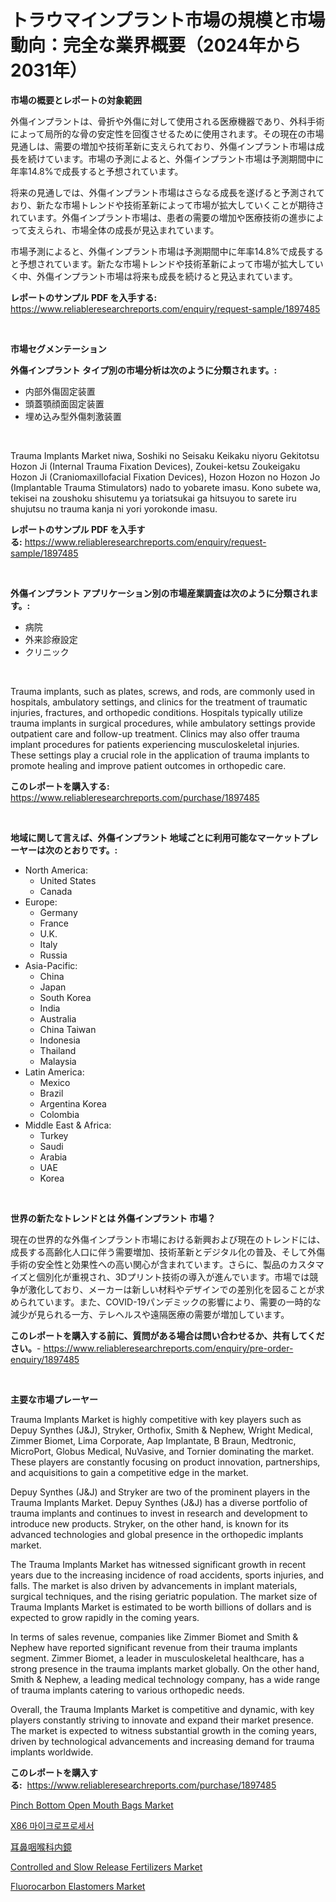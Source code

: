 <p><h1>トラウマインプラント市場の規模と市場動向：完全な業界概要（2024年から2031年）</h1></p><p><strong>市場の概要とレポートの対象範囲</strong></p>
<p><p>外傷インプラントは、骨折や外傷に対して使用される医療機器であり、外科手術によって局所的な骨の安定性を回復させるために使用されます。その現在の市場見通しは、需要の増加や技術革新に支えられており、外傷インプラント市場は成長を続けています。市場の予測によると、外傷インプラント市場は予測期間中に年率14.8%で成長すると予想されています。</p><p>将来の見通しでは、外傷インプラント市場はさらなる成長を遂げると予測されており、新たな市場トレンドや技術革新によって市場が拡大していくことが期待されています。外傷インプラント市場は、患者の需要の増加や医療技術の進歩によって支えられ、市場全体の成長が見込まれています。</p><p>市場予測によると、外傷インプラント市場は予測期間中に年率14.8%で成長すると予想されています。新たな市場トレンドや技術革新によって市場が拡大していく中、外傷インプラント市場は将来も成長を続けると見込まれています。</p></p>
<p><strong>レポートのサンプル PDF を入手する:</strong> <a href="https://www.reliableresearchreports.com/enquiry/request-sample/1897485">https://www.reliableresearchreports.com/enquiry/request-sample/1897485</a></p>
<p>&nbsp;</p>
<p><strong>市場セグメンテーション</strong></p>
<p><strong>外傷インプラント タイプ別の市場分析は次のように分類されます。:</strong></p>
<p><ul><li>内部外傷固定装置</li><li>頭蓋顎顔面固定装置</li><li>埋め込み型外傷刺激装置</li></ul></p>
<p>&nbsp;</p>
<p><p>Trauma Implants Market niwa, Soshiki no Seisaku Keikaku niyoru Gekitotsu Hozon Ji (Internal Trauma Fixation Devices), Zoukei-ketsu Zoukeigaku Hozon Ji (Craniomaxillofacial Fixation Devices), Hozon Hozon no Hozon Jo (Implantable Trauma Stimulators) nado to yobarete imasu. Kono subete wa, tekisei na zoushoku shisutemu ya toriatsukai ga hitsuyou to sarete iru shujutsu no trauma kanja ni yori yorokonde imasu.</p></p>
<p><strong>レポートのサンプル PDF を入手する:</strong>&nbsp;<a href="https://www.reliableresearchreports.com/enquiry/request-sample/1897485">https://www.reliableresearchreports.com/enquiry/request-sample/1897485</a></p>
<p>&nbsp;</p>
<p><strong> 外傷インプラント アプリケーション別の市場産業調査は次のように分類されます。:</strong></p>
<p><ul><li>病院</li><li>外来診療設定</li><li>クリニック</li></ul></p>
<p>&nbsp;</p>
<p><p>Trauma implants, such as plates, screws, and rods, are commonly used in hospitals, ambulatory settings, and clinics for the treatment of traumatic injuries, fractures, and orthopedic conditions. Hospitals typically utilize trauma implants in surgical procedures, while ambulatory settings provide outpatient care and follow-up treatment. Clinics may also offer trauma implant procedures for patients experiencing musculoskeletal injuries. These settings play a crucial role in the application of trauma implants to promote healing and improve patient outcomes in orthopedic care.</p></p>
<p><strong>このレポートを購入する:</strong>&nbsp; <a href="https://www.reliableresearchreports.com/purchase/1897485">https://www.reliableresearchreports.com/purchase/1897485</a></p>
<p>&nbsp;</p>
<p><strong>地域に関して言えば、外傷インプラント 地域ごとに利用可能なマーケットプレーヤーは次のとおりです。:</strong></p>
<p><ul>
    <li>
        North America:
        <ul>
            <li>United States</li>
            <li>Canada</li>
        </ul>
    </li>
    <li>
        Europe:
        <ul>
            <li>Germany</li>
            <li>France</li>
            <li>U.K.</li>
            <li>Italy</li>
            <li>Russia</li>
        </ul>
    </li>
    <li>
        Asia-Pacific:
        <ul>
            <li>China</li>
            <li>Japan</li>
            <li>South Korea</li>
            <li>India</li>
            <li>Australia</li>
            <li>China Taiwan</li>
            <li>Indonesia</li>
            <li>Thailand</li>
            <li>Malaysia</li>
        </ul>
    </li>
    <li>
        Latin America:
        <ul>
            <li>Mexico</li>
            <li>Brazil</li>
            <li>Argentina Korea</li>
            <li>Colombia</li>
        </ul>
    </li>
    <li>
        Middle East & Africa:
        <ul>
            <li>Turkey</li>
            <li>Saudi</li>
            <li>Arabia</li>
            <li>UAE</li>
            <li>Korea</li>
        </ul>
    </li>
    </ul></p>
<p>&nbsp;</p>
<p><strong>世界の新たなトレンドとは 外傷インプラント 市場？</strong></p>
<p><p>現在の世界的な外傷インプラント市場における新興および現在のトレンドには、成長する高齢化人口に伴う需要増加、技術革新とデジタル化の普及、そして外傷手術の安全性と効果性への高い関心が含まれています。さらに、製品のカスタマイズと個別化が重視され、3Dプリント技術の導入が進んでいます。市場では競争が激化しており、メーカーは新しい材料やデザインでの差別化を図ることが求められています。また、COVID-19パンデミックの影響により、需要の一時的な減少が見られる一方、テレヘルスや遠隔医療の需要が増加しています。</p></p>
<p><strong>このレポートを購入する前に、質問がある場合は問い合わせるか、共有してください。</strong>- <a href="https://www.reliableresearchreports.com/enquiry/pre-order-enquiry/1897485">https://www.reliableresearchreports.com/enquiry/pre-order-enquiry/1897485</a></p>
<p>&nbsp;</p>
<p><strong>主要な市場プレーヤー</strong></p>
<p><p>Trauma Implants Market is highly competitive with key players such as Depuy Synthes (J&J), Stryker, Orthofix, Smith & Nephew, Wright Medical, Zimmer Biomet, Lima Corporate, Aap Implantate, B Braun, Medtronic, MicroPort, Globus Medical, NuVasive, and Tornier dominating the market. These players are constantly focusing on product innovation, partnerships, and acquisitions to gain a competitive edge in the market.</p><p>Depuy Synthes (J&J) and Stryker are two of the prominent players in the Trauma Implants Market. Depuy Synthes (J&J) has a diverse portfolio of trauma implants and continues to invest in research and development to introduce new products. Stryker, on the other hand, is known for its advanced technologies and global presence in the orthopedic implants market.</p><p>The Trauma Implants Market has witnessed significant growth in recent years due to the increasing incidence of road accidents, sports injuries, and falls. The market is also driven by advancements in implant materials, surgical techniques, and the rising geriatric population. The market size of Trauma Implants Market is estimated to be worth billions of dollars and is expected to grow rapidly in the coming years.</p><p>In terms of sales revenue, companies like Zimmer Biomet and Smith & Nephew have reported significant revenue from their trauma implants segment. Zimmer Biomet, a leader in musculoskeletal healthcare, has a strong presence in the trauma implants market globally. On the other hand, Smith & Nephew, a leading medical technology company, has a wide range of trauma implants catering to various orthopedic needs.</p><p>Overall, the Trauma Implants Market is competitive and dynamic, with key players constantly striving to innovate and expand their market presence. The market is expected to witness substantial growth in the coming years, driven by technological advancements and increasing demand for trauma implants worldwide.</p></p>
<p><strong>このレポートを購入する:</strong>&nbsp;&nbsp;<a href="https://www.reliableresearchreports.com/purchase/1897485">https://www.reliableresearchreports.com/purchase/1897485</a></p>
<p><p><a href="https://issuu.com/reportprime-2/docs/pinch-bottom-open-mouth-bags-market-size-2030.pptx">Pinch Bottom Open Mouth Bags Market</a></p><p><a href="https://github.com/vsap75a286l/Market-Research-Report-List-1/blob/main/1798080192985.md">X86 마이크로프로세서</a></p><p><a href="https://github.com/joaejkdzgyljvo6/Market-Research-Report-List-1/blob/main/4218594193201.md">耳鼻咽喉科内鏡</a></p><p><a href="https://scarlet-rocket-c63.notion.site/Controlled-and-Slow-Release-Fertilizers-Market-Size-Share-Trends-Analysis-Report-By-Material-By--9b91ce0a422d471cb011a1f5115359f4">Controlled and Slow Release Fertilizers Market</a></p><p><a href="https://github.com/GroverBarry/Market-Research-Report-List-4/blob/main/fluorocarbon-elastomers-market.md">Fluorocarbon Elastomers Market</a></p></p>